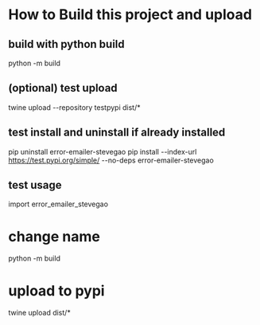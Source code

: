 # How to Build this project and upload

## build with python build
python -m build

## (optional) test upload
twine upload --repository testpypi dist/*

## test install and uninstall if already installed

pip uninstall error-emailer-stevegao
pip install --index-url https://test.pypi.org/simple/ --no-deps error-emailer-stevegao

## test usage
import error_emailer_stevegao


# change name 
python -m build

# upload to pypi
twine upload dist/*

